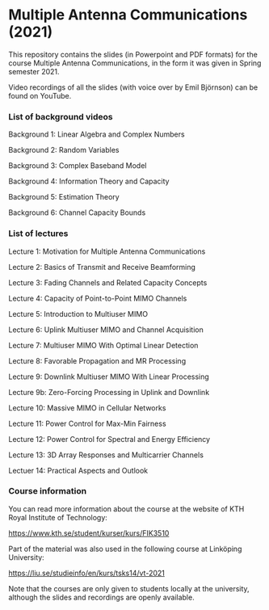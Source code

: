 # Multiple Antenna Communications (2021)

This repository contains the slides (in Powerpoint and PDF formats) for the course Multiple Antenna Communications, in the form it was given in Spring semester 2021.

Video recordings of all the slides (with voice over by Emil Björnson) can be found on YouTube.


<h3>List of background videos</h3>

Background 1: Linear Algebra and Complex Numbers

Background 2: Random Variables

Background 3: Complex Baseband Model

Background 4: Information Theory and Capacity

Background 5: Estimation Theory

Background 6: Channel Capacity Bounds


<h3>List of lectures</h3>

Lecture 1: Motivation for Multiple Antenna Communications

Lecture 2: Basics of Transmit and Receive Beamforming

Lecture 3: Fading Channels and Related Capacity Concepts

Lecture 4: Capacity of Point-to-Point MIMO Channels

Lecture 5: Introduction to Multiuser MIMO

Lecture 6: Uplink Multiuser MIMO and Channel Acquisition

Lecture 7: Multiuser MIMO With Optimal Linear Detection

Lecture 8: Favorable Propagation and MR Processing

Lecture 9: Downlink Multiuser MIMO With Linear Processing

Lecture 9b: Zero-Forcing Processing in Uplink and Downlink

Lecture 10: Massive MIMO in Cellular Networks

Lecture 11: Power Control for Max-Min Fairness

Lecture 12: Power Control for Spectral and Energy Efficiency

Lecture 13: 3D Array Responses and Multicarrier Channels

Lectuer 14: Practical Aspects and Outlook

<h3>Course information</h3>

You can read more information about the course at the website of KTH Royal Institute of Technology:

https://www.kth.se/student/kurser/kurs/FIK3510

Part of the material was also used in the following course at Linköping University:

https://liu.se/studieinfo/en/kurs/tsks14/vt-2021

Note that the courses are only given to students locally at the university, although the slides and recordings are openly available.
